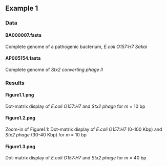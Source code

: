 ## Example 1

### Data
#### BA000007.fasta
Complete genome of a pathogenic bacterium, _E.coli O157:H7 Sakai_

#### AP005154.fasta
Complete genome of _Stx2 converting phage II_

### Results
#### Figure1.1.png
Dot-matrix display of _E.coli O157:H7_ and _Stx2 phage_ for _m_ = 10 bp

#### Figure1.2.png
Zoom-in of Figure1.1: Dot-matrix display of _E.coli O157:H7_ (0-100 Kbp) and _Stx2 phage_ (30-40 Kbp) for _m_ = 10 bp

#### Figure1.3.png
Dot-matrix display of _E.coli O157:H7_ and _Stx2 phage_ for _m_ = 40 bp
